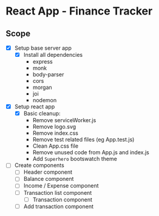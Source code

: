 # React App - Finance Tracker

## Scope

* [X] Setup base server app
  * [X] Install all dependencies
    * express
    * monk
    * body-parser
    * cors
    * morgan
    * joi
    * nodemon
* [X] Setup react app
  * [X] Basic cleanup:
    * Remove serviceWorker.js
    * Remove logo.svg
    * Remove index.css
    * Remove test related files (eg App.test.js)
    * Clean App.css file
    * Remove unused code from App.js and index.js
    * Add `Superhero` bootswatch theme
* [ ] Create components
  * [ ] Header component
  * [ ] Balance component
  * [ ] Income / Expense component
  * [ ] Transaction list component
    * [ ] Transaction component
  * [ ] Add transaction component
